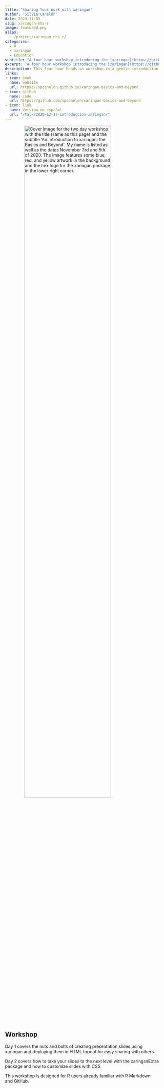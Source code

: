 ```yaml
---
title: "Sharing Your Work with xaringan"
author: "Silvia Canelón"
date: 2020-11-03
slug: xaringan-nhs-r
image: featured.png
alias:
  - /project/xaringan-nhs-r/
categories:
  - R
  - xaringan
  - Education
subtitle: "A four hour workshop introducing the [xaringan](https://github.com/yihui/xaringan#xaringan) package for presentations, created for the [NHS-R Community](https://nhsrcommunity.com/about/) [2020 Virtual Conference](https://nhsrcommunity.com/events/nhs-r-virtual-conference-2020/)"
excerpt: "A four hour workshop introducing the [xaringan](https://github.com/yihui/xaringan#xaringan) package for presentations, created for the [NHS-R Community](https://nhsrcommunity.com/about/) [2020 Virtual Conference](https://nhsrcommunity.com/events/nhs-r-virtual-conference-2020/)"
description: This four-hour hands-on workshop is a gentle introduction to the xaringan package as a tool to create impressive presentation slides that can be deployed to the web for easy sharing.
links:
- icon: book
  name: website
  url: https://spcanelon.github.io/xaringan-basics-and-beyond
- icon: github
  name: code
  url: https://github.com/spcanelon/xaringan-basics-and-beyond
- icon: link
  name: Version en español
  url: "/talk/2020-12-17-introduccion-xaringan/"
---
```


<img src="https://raw.githubusercontent.com/spcanelon/xaringan-basics-and-beyond/main/cover-image.png" title="Cover image for the two day workshop with the title (same as this page) and the subtitle 'An Introduction to xaringan: the Basics and Beyond'. My name is listed as well as the dates November 3rd and 5th of 2020. The image features some blue, red, and yellow artwork in the background and the hex logo for the xaringan package in the lower right corner." alt="Cover image for the two day workshop with the title (same as this page) and the subtitle 'An Introduction to xaringan: the Basics and Beyond'. My name is listed as well as the dates November 3rd and 5th of 2020. The image features some blue, red, and yellow artwork in the background and the hex logo for the xaringan package in the lower right corner." width="75%" style="display: block; margin: auto;" />

## Workshop 

Day 1 covers the nuts and bolts of creating presentation slides using xaringan and deploying them in HTML format for easy sharing with others.

Day 2 covers how to take your slides to the next level with the xaringanExtra package and how to customize slides with CSS.

This workshop is designed for R users already familiar with R Markdown and GitHub.
